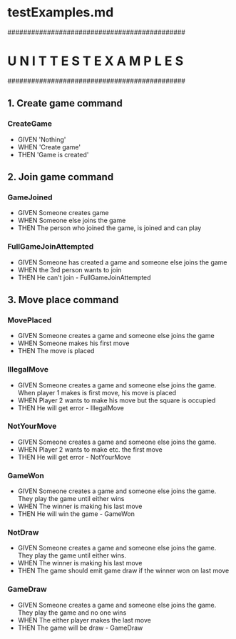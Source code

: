 # testExamples.md

#############################################
#   U N I T    T E S T    E X A M P L E S   #
#############################################


## 1. Create game command

### CreateGame

  - GIVEN 'Nothing'
  - WHEN  'Create game'
  - THEN  'Game is created' 

## 2. Join game command

### GameJoined

  - GIVEN Someone creates game
  - WHEN  Someone else joins the game
  - THEN  The person who joined the game, is joined and can play

### FullGameJoinAttempted

  - GIVEN Someone has created a game and someone else joins the game
  - WHEN  the 3rd person wants to join
  - THEN  He can't join - FullGameJoinAttempted

## 3. Move place command

### MovePlaced

  - GIVEN Someone creates a game and someone else joins the game
  - WHEN  Someone makes his first move
  - THEN  The move is placed

### IllegalMove

  - GIVEN Someone creates a game and someone else joins the game. When player 1           makes is first move, his move is placed
  - WHEN  Player 2 wants to make his move but the square is occupied
  - THEN  He will get error - IllegalMove

### NotYourMove

  - GIVEN Someone creates a game and someone else joins the game.
  - WHEN  Player 2 wants to make etc. the first move
  - THEN  He will get error - NotYourMove

### GameWon

  - GIVEN Someone creates a game and someone else joins the game. They play the           game until either wins
  - WHEN The winner is making his last move
  - THEN He will win the game - GameWon

### NotDraw

  - GIVEN Someone creates a game and someone else joins the game. They play the           game until either wins.
  - WHEN The winner is making his last move
  - THEN The game should emit game draw if the winner won on last move

### GameDraw

  - GIVEN Someone creates a game and someone else joins the game. They play the           game and no one wins
  - WHEN The either player makes the last move
  - THEN The game will be draw - GameDraw

